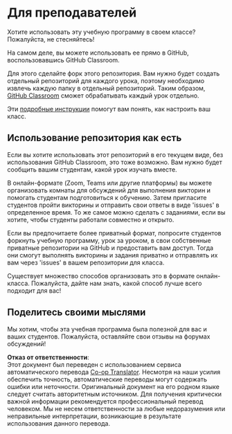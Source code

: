 <!--
CO_OP_TRANSLATOR_METADATA:
{
  "original_hash": "a094ef9927883de1cfcee51dbd143381",
  "translation_date": "2025-08-26T06:51:21+00:00",
  "source_file": "lessons/0-course-setup/for-teachers.md",
  "language_code": "ru"
}
-->
# Для преподавателей

Хотите использовать эту учебную программу в своем классе? Пожалуйста, не стесняйтесь!

На самом деле, вы можете использовать ее прямо в GitHub, воспользовавшись GitHub Classroom.

Для этого сделайте форк этого репозитория. Вам нужно будет создать отдельный репозиторий для каждого урока, поэтому необходимо извлечь каждую папку в отдельный репозиторий. Таким образом, [GitHub Classroom](https://classroom.github.com/classrooms) сможет обрабатывать каждый урок отдельно.

Эти [подробные инструкции](https://github.blog/2020-03-18-set-up-your-digital-classroom-with-github-classroom/) помогут вам понять, как настроить ваш класс.

## Использование репозитория как есть

Если вы хотите использовать этот репозиторий в его текущем виде, без использования GitHub Classroom, это тоже возможно. Вам нужно будет сообщить вашим студентам, какой урок изучать вместе.

В онлайн-формате (Zoom, Teams или другие платформы) вы можете организовать комнаты для обсуждений для выполнения викторин и помогать студентам подготовиться к обучению. Затем пригласите студентов пройти викторины и отправить свои ответы в виде 'issues' в определенное время. То же самое можно сделать с заданиями, если вы хотите, чтобы студенты работали совместно и открыто.

Если вы предпочитаете более приватный формат, попросите студентов форкнуть учебную программу, урок за уроком, в свои собственные приватные репозитории на GitHub и предоставить вам доступ. Тогда они смогут выполнять викторины и задания приватно и отправлять их вам через 'issues' в вашем репозитории для класса.

Существует множество способов организовать это в формате онлайн-класса. Пожалуйста, дайте нам знать, какой способ лучше всего подходит для вас!

## Поделитесь своими мыслями

Мы хотим, чтобы эта учебная программа была полезной для вас и ваших студентов. Пожалуйста, оставляйте свои отзывы на форумах обсуждений!

**Отказ от ответственности**:  
Этот документ был переведен с использованием сервиса автоматического перевода [Co-op Translator](https://github.com/Azure/co-op-translator). Несмотря на наши усилия обеспечить точность, автоматические переводы могут содержать ошибки или неточности. Оригинальный документ на его родном языке следует считать авторитетным источником. Для получения критически важной информации рекомендуется профессиональный перевод человеком. Мы не несем ответственности за любые недоразумения или неправильные интерпретации, возникающие в результате использования данного перевода.